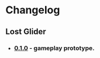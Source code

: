 # Changelog
## Lost Glider

- ### [0.1.0](https://gitlab.com/mattmaniak/lost-glider/-/issues?label_name%5B%5D=0.1.0) - gameplay prototype.
